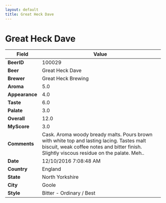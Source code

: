 ```yaml
---
layout: default
title: Great Heck Dave
---
```


# Great Heck Dave

| Field         | Value     |
|---------------|-----------|
| **BeerID** | 100029 |
| **Beer** | Great Heck Dave |
| **Brewer** | Great Heck Brewing |
| **Aroma** | 5.0 |
| **Appearance** | 4.0 |
| **Taste** | 6.0 |
| **Palate** | 3.0 |
| **Overall** | 12.0 |
| **MyScore** | 3.0 |
| **Comments** | Cask. Aroma woody bready malts. Pours brown with white top and lasting lacing. Tastes malt biscuit, weak coffee notes and bitter finish. Slightly viscous residue on the palate. Meh.. |
| **Date** | 12/10/2016 7:08:48 AM |
| **Country** | England |
| **State** | North Yorkshire |
| **City** | Goole |
| **Style** | Bitter - Ordinary / Best |

